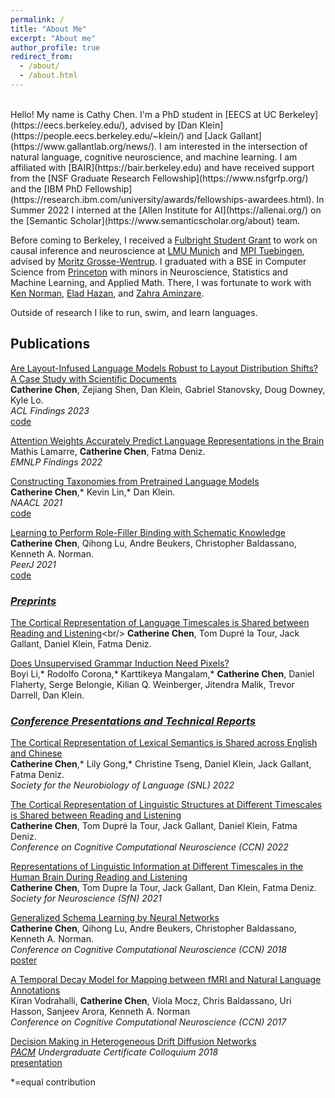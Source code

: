 ```yaml
---
permalink: /
title: "About Me"
excerpt: "About me"
author_profile: true
redirect_from:
  - /about/
  - /about.html
---
```

<br>
Hello! My name is Cathy Chen. I'm a PhD student in [EECS at UC Berkeley](https://eecs.berkeley.edu/), advised by [Dan Klein](https://people.eecs.berkeley.edu/~klein/) and [Jack Gallant](https://www.gallantlab.org/news/). I am interested in the intersection of natural language, cognitive neuroscience, and machine learning. I am affiliated with [BAIR](https://bair.berkeley.edu) and have received support from the [NSF Graduate Research Fellowship](https://www.nsfgrfp.org/) and the [IBM PhD Fellowship](https://research.ibm.com/university/awards/fellowships-awardees.html). In Summer 2022 I interned at the [Allen Institute for AI](https://allenai.org/) on the [Semantic Scholar](https://www.semanticscholar.org/about) team.

Before coming to Berkeley, I received a [Fulbright Student Grant](https://us.fulbrightonline.org/) to work on causal inference and neuroscience at [LMU Munich](https://www.uni-muenchen.de/index.html) and [MPI Tuebingen](https://tuebingen.mpg.de/startseite/), advised by [Moritz Grosse-Wentrup](https://ni.cs.univie.ac.at/team/person/107192/). I graduated with a BSE in Computer Science from [Princeton](https://www.princeton.edu/) with minors in Neuroscience, Statistics and Machine Learning, and Applied Math. There, I was fortunate to work with [Ken Norman](https://compmem.princeton.edu), [Elad Hazan](https://www.cs.princeton.edu/~ehazan/), and [Zahra Aminzare](http://homepage.divms.uiowa.edu/~zaminzare/).

Outside of research I like to run, swim, and learn languages.

## Publications

[Are Layout-Infused Language Models Robust to Layout Distribution Shifts? A Case Study with Scientific Documents](https://aclanthology.org/2023.findings-acl.844.pdf)<br/>
**Catherine Chen**, Zejiang Shen, Dan Klein, Gabriel Stanovsky, Doug Downey, Kyle Lo. <br/>
*ACL Findings 2023*<br/>
[code](https://github.com/cchen23/layout_distribution_shift)

[Attention Weights Accurately Predict Language Representations in the Brain](https://aclanthology.org/2022.findings-emnlp.330.pdf)<br/>
Mathis Lamarre, **Catherine Chen**, Fatma Deniz. <br/>
*EMNLP Findings 2022*<br/>

[Constructing Taxonomies from Pretrained Language Models](https://aclanthology.org/2021.naacl-main.373/)<br/>
**Catherine Chen**,\* Kevin Lin,\* Dan Klein.<br/>
*NAACL 2021*<br/>
[code](https://github.com/cchen23/ctp)

[Learning to Perform Role-Filler Binding with Schematic Knowledge](https://www.ncbi.nlm.nih.gov/pmc/articles/PMC8019313/)<br/>
**Catherine Chen**, Qihong Lu, Andre Beukers, Christopher Baldassano, Kenneth A. Norman.<br/>
*PeerJ 2021*<br/>
[code](https://github.com/cchen23/generalized_schema_learning)

### <ins>*Preprints*</ins>

[The Cortical Representation of Language Timescales is Shared between Reading and Listening]([https://www.biorxiv.org/content/10.1101/2023.01.06.522601v1](https://www.biorxiv.org/content/10.1101/2023.01.06.522601v2))<br/>
**Catherine Chen**, Tom Dupré la Tour, Jack Gallant, Daniel Klein, Fatma Deniz. <br/>

[Does Unsupervised Grammar Induction Need Pixels?](https://arxiv.org/abs/2212.10564)<br/>
Boyi Li,\* Rodolfo Corona,\* Karttikeya Mangalam,\* **Catherine Chen**, Daniel Flaherty, Serge Belongie, Kilian Q. Weinberger, Jitendra Malik, Trevor Darrell, Dan Klein. <br/>

### <ins>*Conference Presentations and Technical Reports*</ins>

[The Cortical Representation of Lexical Semantics is Shared across English and Chinese](https://program.neurolang.org/presentation/?id=705)<br/>
**Catherine Chen**,\* Lily Gong,\* Christine Tseng, Daniel Klein, Jack Gallant, Fatma Deniz. <br/>
*Society for the Neurobiology of Language (SNL) 2022*<br/>

[The Cortical Representation of Linguistic Structures at Different Timescales is Shared between Reading and Listening](https://2022.ccneuro.org/view_paper.php?PaperNum=1089)<br/>
**Catherine Chen**, Tom Dupré la Tour, Jack Gallant, Daniel Klein, Fatma Deniz. <br/>
*Conference on Cognitive Computational Neuroscience (CCN) 2022*<br/>

[Representations of Linguistic Information at Different Timescales in the Human Brain During Reading and Listening](https://www.abstractsonline.com/pp8/#!/10485/presentation/19746)<br/>
**Catherine Chen**, Tom Dupre la Tour, Jack Gallant, Dan Klein, Fatma Deniz.<br/>
*Society for Neuroscience (SfN) 2021*

[Generalized Schema Learning by Neural Networks](https://ccneuro.org/2018/Papers/ViewPapers.asp?PaperNum=1036)<br/>
**Catherine Chen**, Qihong Lu, Andre Beukers, Christopher Baldassano, Kenneth A. Norman. <br/>
*Conference on Cognitive Computational Neuroscience (CCN) 2018*<br/>
[poster](/images/thesis_ccn_poster.png)

[A Temporal Decay Model for Mapping between fMRI and Natural Language Annotations](https://www2.securecms.com/CCNeuro/docs-0/591d7d2668ed3f3154cce90a.pdf)<br/>
Kiran Vodrahalli, **Catherine Chen**, Viola Mocz, Chris Baldassano, Uri Hasson, Sanjeev Arora, Kenneth A. Norman<br/>
*Conference on Cognitive Computational Neuroscience (CCN) 2017*<br/>

[Decision Making in Heterogeneous Drift Diffusion Networks](https://github.com/cchen23/heterogeneous_DDM_networks/blob/master/written_report.pdf)<br/>
*[PACM](https://www.pacm.princeton.edu) Undergraduate Certificate Colloquium 2018*<br/>
[presentation](https://github.com/cchen23/heterogeneous_DDM_networks/blob/master/slides.pdf)

\*=equal contribution

